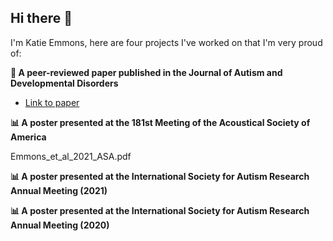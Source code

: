## Hi there 👋

I'm Katie Emmons, here are four projects I've worked on that I'm very proud of:

**📖 A peer-reviewed paper published in the Journal of Autism and Developmental Disorders**
- [Link to paper](https://pubmed.ncbi.nlm.nih.gov/34013478/)

**📊 A poster presented at the 181st Meeting of the Acoustical Society of America**

Emmons_et_al_2021_ASA.pdf

**📊 A poster presented at the International Society for Autism Research Annual Meeting (2021)**

**📊 A poster presented at the International Society for Autism Research Annual Meeting (2020)**
